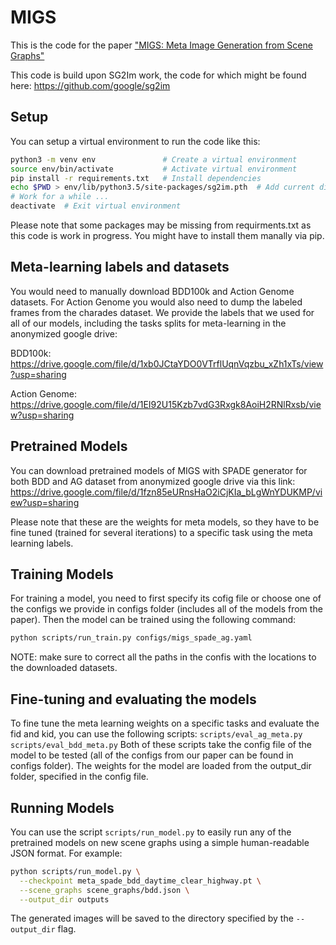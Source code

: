 # MIGS

This is the code for the paper ["MIGS: Meta Image Generation from Scene Graphs"](https://arxiv.org/pdf/2110.11918.pdf)

This code is build upon SG2Im work, the code for which might be found here: https://github.com/google/sg2im

## Setup
You can setup a virtual environment to run the code like this:

```bash
python3 -m venv env               # Create a virtual environment
source env/bin/activate           # Activate virtual environment
pip install -r requirements.txt   # Install dependencies
echo $PWD > env/lib/python3.5/site-packages/sg2im.pth  # Add current directory to python path
# Work for a while ...
deactivate  # Exit virtual environment
```
Please note that some packages may be missing from requirments.txt as this code is work in progress. You might have to install them manally via pip.

## Meta-learning labels and datasets
You would need to manually download BDD100k and Action Genome datasets.
For Action Genome you would also need to dump the labeled frames from the charades dataset.
We provide the labels that we used for all of our models, including the tasks splits for meta-learning in the anonymized google drive:

BDD100k: https://drive.google.com/file/d/1xb0JCtaYDO0VTrflUqnVqzbu_xZh1xTs/view?usp=sharing

Action Genome: https://drive.google.com/file/d/1EI92U15Kzb7vdG3Rxgk8AoiH2RNlRxsb/view?usp=sharing

## Pretrained Models
You can download pretrained models of MIGS with SPADE generator for both BDD and AG dataset from anonymized google drive via this link:
https://drive.google.com/file/d/1fzn85eURnsHaO2iCjKIa_bLgWnYDUKMP/view?usp=sharing
 
Please note that these are the weights for meta models, so they have to be fine tuned (trained for several iterations) to a specific task using the meta learning labels. 

## Training Models
For training a model, you need to first specify its cofig file or choose one of the configs we provide in configs folder (includes all of the models from the paper).
Then the model can be trained using the following command:

```bash
python scripts/run_train.py configs/migs_spade_ag.yaml
```

NOTE: make sure to correct all the paths in the confis with the locations to the downloaded datasets. 

## Fine-tuning and evaluating the models
To fine tune the meta learning weights on a specific tasks and evaluate the fid and kid, you can use the following scripts: 
`scripts/eval_ag_meta.py`
`scripts/eval_bdd_meta.py`
Both of these scripts take the config file of the model to be tested (all of the configs from our paper can be found in configs folder). The weights for the model are loaded from the output_dir folder, specified in the config file.     
## Running Models
You can use the script `scripts/run_model.py` to easily run any of the pretrained models on new scene graphs using a simple human-readable JSON format. For example:

```bash
python scripts/run_model.py \
  --checkpoint meta_spade_bdd_daytime_clear_highway.pt \
  --scene_graphs scene_graphs/bdd.json \
  --output_dir outputs
```

The generated images will be saved to the directory specified by the `--output_dir` flag. 

